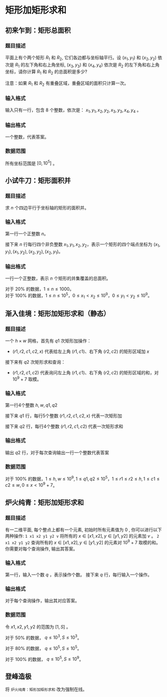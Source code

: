 # 矩形加矩形求和

## 初来乍到：矩形总面积

### 题目描述

平面上有个两个矩形 $R_1$ 和 $R_2$, 它们各边都与坐标轴平行。设 $\left(x_1, y_1\right)$ 和 $\left(x_2, y_2\right)$ 依次是 $R_1$ 的左下角和右上角坐标, $\left(x_3, y_3\right)$ 和 $\left(x_4, y_4\right)$ 依次是 $R_2$ 的左下角和右上角坐标，请你计算 $R_1$ 和 $R_2$ 的总面积是多少?

注意：如果 $R_1$ 和 $R_2$ 有重叠区域，重叠区域的面积只计算一次。

### 输入格式

输入只有一行，包含 $8$ 个整数，依次是： $x_1,y_1,x_2,y_2,x_3,y_3,x_4,y_4$ 。

### 输出格式

一个整数，代表答案。

### 数据范围
所有坐标范围是 $[0,10^5]$ 。


## 小试牛刀：矩形面积并

### 题目描述

求 $n$ 个四边平行于坐标轴的矩形的面积并。

### 输入格式

第一行一个正整数 $n$。

接下来 $n$ 行每行四个非负整数 $x_1, y_1, x_2, y_2$，表示一个矩形的四个端点坐标为 $(x_1, y_1),(x_1, y_2),(x_2, y_2),(x_2, y_1)$。

### 输出格式

一行一个正整数，表示 $n$ 个矩形的并集覆盖的总面积。


对于 $20\%$ 的数据，$1 \le n \le 1000$。  
对于 $100\%$ 的数据，$1 \le n \le {10}^5$，$0 \le x_1 < x_2 \le {10}^9$，$0 \le y_1 < y_2 \le {10}^9$。

## 渐入佳境：矩形加矩形求和（静态）

### 题目描述

一个 $h\times w$ 网格，首先有 $q1$ 次矩形加操作：
- $(r1,r2,c1,c2,x)$ 代表给左上角 $(r1,c1)$、右下角 $(r2,c2)$ 的矩形区域加 $x$

接下来有 $q2$ 次矩形求和查询：
- $(r1,r2,c1,c2)$ 代表询问左上角 $(r1,c1)$、右下角 $(r2,c2)$ 的矩形区域的和，对 $10^9+7$ 取模。

### 输入格式

第一行4个整数 $h,w,q1,q2$

接下来 $q1$ 行，每行5个整数  $(r1,r2,c1,c2,x)$ 代表一次矩形加

接下来 $q2$ 行，每行4个整数  $(r1,r2,c1,c2)$ 代表一次矩形求和

### 输出格式

输出 $q2$ 行，对于每次查询输出一行一个整数代表答案

### 数据范围
对于 $100\%$ 的数据，$1\le h,w\le 10^9, 1\le q1,q2\le 10^5， 1\le r1\le r2\le h, 1\le c1\le c2\le w, 0\le x<10^9+7$。

## 炉火纯青：矩形加矩形求和

### 题目描述
有一二维平面, 每个整点上都有一个元素, 初始时所有元素值为 0 , 你可以进行以下两种操作:
``1 x1 x2 y1 y2 v`` 将所有的 $x \in[x 1, x 2], y \in[y 1, y 2]$ 的元素加 $v$ 。
``2 x1 x2 y1 y2`` 查询所有的 $x \in[x 1, x 2], y \in[y 1, y 2]$ 的元素对 $10^9+7$ 取模的和。
你需要对每个查询操作, 输出其答案。

### 输入格式

第一行，输入一个数 $q$ ，表示操作个数。
接下来 $q$ 行，每行输入一个操作。

### 输出格式
对于每个查询操作，输出其对应答案。

### 数据范围

令 $x 1, x 2, y 1, y 2$ 的范围为 $[1,S]$ 。

对于 $50\%$ 的数据， $q \le 10^3,S \le 10^3$。

对于 $80\%$ 的数据， $q \le 10^5,S \le 10^5$。

对于 $100\%$ 的数据， $q \le 10^5,S \le 10^9$。

## 登峰造极

将 ``炉火纯青：矩形加矩形求和`` 改为强制在线。